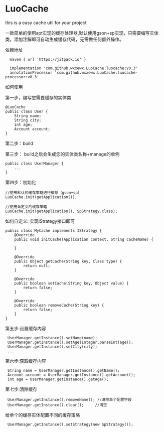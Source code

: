 # LuoCache
this is a easy cache util for your project
    
一款简单的使用apt实现的缓存处理器,默认使用gson+sp实现，只需要编写实体类，添加注解即可自动生成缓存代码，无需做任何额外操作。

    
依赖地址

      maven { url 'https://jitpack.io' }
    
      implementation 'com.github.wxxewx.LuoCache:luocache:v0.3'
      annotationProcessor 'com.github.wxxewx.LuoCache:luocache-processor:v0.3'
      
如何使用
    
  第一步，编写您需要缓存的实体类
    
    @LuoCache
    public class User {
        String name;
        String city;
        int age;
        Account account;
    }

  第二步：build
  
  第三步： build之后会生成您的实体类名称+manage的单例
  
    public class UserManager {
        ...
    }
    
  第四步：初始化
    
    //使用默认的缓存策略进行缓存（gson+sp）
    LuoCache.init(getApplication());
    
    //使用自定义的缓存策略
    LuoCache.init(getApplication(), SpStrategy.class);
    
   如何自定义: 实现IStrategy接口即可
   
    public class MyCache implements IStrategy {
        @Override
        public void initCache(Application context, String cacheName) {
    
        }
    
        @Override
        public Object getCache(String key, Class type) {
            return null;
        }
    
        @Override
        public boolean setCache(String key, Object value) {
            return false;
        }
    
        @Override
        public boolean removeCache(String key) {
            return false;
        }
    }
  第五步:设置缓存内容
  
     UserManager.getInstance().setName(name);
     UserManager.getInstance().setAge(Integer.parseInt(age));
     UserManager.getInstance().setCity(city);
     ...
     
  第六步:获取缓存内容
  
     String name = UserManager.getInstance().getName();
     Account account = UserManager.getInstance().getAccount();
     int age = UserManager.getInstance().getAge();
     
  第七步:清除缓存
  
     UserManager.getInstance().removeName(); //清除单个配置字段
     UserManager.getInstance().clear();     //清空
     
     
  给单个的缓存实体配置不同的缓存策略
  
     UserManager.getInstance().setStrategy(new SpStrategy());
